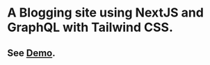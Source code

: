 # A Blogging site using NextJS and GraphQL with Tailwind CSS.
## See [Demo](https://blog-it-eight.vercel.app/).
